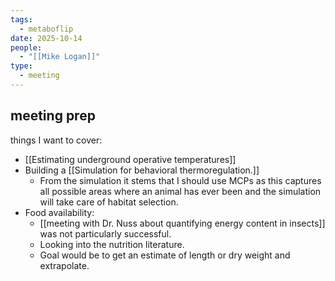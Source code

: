```yaml
---
tags:
  - metaboflip
date: 2025-10-14
people:
  - "[[Mike Logan]]"
type:
  - meeting
---
```

## meeting prep
things I want to cover:
- [[Estimating underground operative temperatures]]
- Building a [[Simulation for behavioral thermoregulation.]]
	- From the simulation it stems that I should use MCPs as this captures all possible areas where an animal has ever been and the simulation will take care of habitat selection. 
- Food availability: 
	- [[meeting with Dr. Nuss about quantifying energy content in insects]] was not particularly successful. 
	- Looking into the nutrition literature. 
	- Goal would be to get an estimate of length or dry weight and extrapolate. 